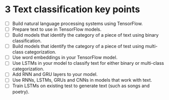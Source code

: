 # 3 Text classification key points

- [ ]  Build natural language processing systems using TensorFlow.
- [ ]  Prepare text to use in TensorFlow models.
- [ ]  Build models that identify the category of a piece of text using binary classification.
- [ ]  Build models that identify the category of a piece of test using multi-class categorization.
- [ ]  Use word embeddings in your TensorFlow model.
- [ ]  Use LSTMs in your model to classify text for either binary or multi-class categorization.
- [ ]  Add RNN and GRU layers to your model.
- [ ]  Use RNNs, LSTMs, GRUs and CNNs in models that work with text.
- [ ]  Train LSTMs on existing test to generate text (such as songs and poetry).